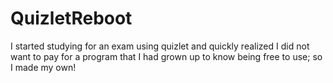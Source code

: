 # QuizletReboot

I started studying for an exam using quizlet and quickly realized I did not want to pay 
for a program that I had grown up to know being free to use; so I made my own! 
